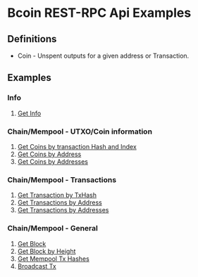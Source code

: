 Bcoin REST-RPC Api Examples
===

## Definitions
  * Coin - Unspent outputs for a given address or Transaction.

## Examples
### Info
  1. [Get Info](node/getInfo.js)

### Chain/Mempool - UTXO/Coin information
  1. [Get Coins by transaction Hash and Index](coin/getCoinsByHashIndex.js)
  1. [Get Coins by Address](coin/getCoinsByAddress.js)
  1. [Get Coins by Addresses](coin/getCoinsByAddresses.js)

### Chain/Mempool - Transactions
  1. [Get Transaction by TxHash](tx/getTxHash.js)
  1. [Get Transactions by Address](tx/getTxsByAddress.js)
  1. [Get Transactions by Addresses](tx/getTxsByAddresses.js)

### Chain/Mempool - General
  1. [Get Block](node/getBlock.js)
  1. [Get Block by Height](node/getBlockByHeight.js)
  1. [Get Mempool Tx Hashes](node/getMempool.js)
  1. [Broadcast Tx](node/broadcastTx.js)
